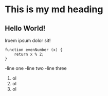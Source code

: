 # This is my md heading
## Hello World!

lroem ipsum dolor sit!

```
function evenNumber (x) {
    return x % 2;
}

```

-line one
-line two
-line three


1. ol
2. ol
3. ol
